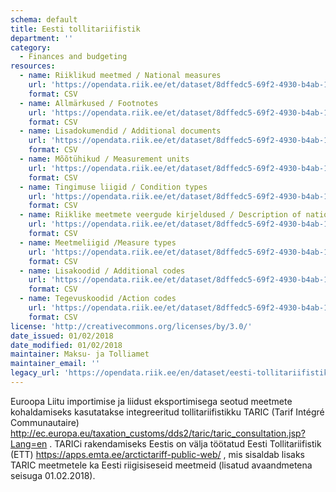 ```yaml
---
schema: default
title: Eesti tollitariifistik
department: ''
category:
  - Finances and budgeting
resources:
  - name: Riiklikud meetmed / National measures
    url: 'https://opendata.riik.ee/et/dataset/8dffedc5-69f2-4930-b4ab-118a6285cf4b/resource/c4165a1e-c2bf-4453-803b-9b6bba99b63e/download/meetmedmeasures.csv'
    format: CSV
  - name: Allmärkused / Footnotes
    url: 'https://opendata.riik.ee/et/dataset/8dffedc5-69f2-4930-b4ab-118a6285cf4b/resource/69afb189-e9ea-433f-af9d-15511207224a/download/allmarkusedfootnotes.csv'
    format: CSV
  - name: Lisadokumendid / Additional documents
    url: 'https://opendata.riik.ee/et/dataset/8dffedc5-69f2-4930-b4ab-118a6285cf4b/resource/a74548c4-2038-43d1-8dbb-96e5da731d39/download/lisadokumendidadditionaldocuments.csv'
    format: CSV
  - name: Mõõtühikud / Measurement units
    url: 'https://opendata.riik.ee/et/dataset/8dffedc5-69f2-4930-b4ab-118a6285cf4b/resource/0a4313c1-d2de-4101-a2c2-81e39f0813c9/download/mootuhikudmeasurementunits.csv'
    format: CSV
  - name: Tingimuse liigid / Condition types
    url: 'https://opendata.riik.ee/et/dataset/8dffedc5-69f2-4930-b4ab-118a6285cf4b/resource/07dac2c5-6a70-4dcb-914b-508ab150604b/download/tingimuseliigidconditiontypes.csv'
    format: CSV
  - name: Riiklike meetmete veergude kirjeldused / Description of national measures columns
    url: 'https://opendata.riik.ee/et/dataset/8dffedc5-69f2-4930-b4ab-118a6285cf4b/resource/7c42b33d-f88d-4df5-a529-8553d7e662bb/download/riiklikemeetmeteveergudekirjelduseddescriptionofnationalmeasurescolumns.csv'
    format: CSV
  - name: Meetmeliigid /Measure types
    url: 'https://opendata.riik.ee/et/dataset/8dffedc5-69f2-4930-b4ab-118a6285cf4b/resource/56950d94-219a-4187-85c5-5f2a53e73205/download/meetmeliigidmeasuretypes.csv'
    format: CSV
  - name: Lisakoodid / Additional codes
    url: 'https://opendata.riik.ee/et/dataset/8dffedc5-69f2-4930-b4ab-118a6285cf4b/resource/4e1e9b0d-927a-4c51-98f9-f6cc55eda761/download/lisakoodidadditionalcodes.csv'
    format: CSV
  - name: Tegevuskoodid /Action codes
    url: 'https://opendata.riik.ee/et/dataset/8dffedc5-69f2-4930-b4ab-118a6285cf4b/resource/7106b668-9d76-416b-815d-1e5ae3a5a606/download/tegevuskoodidactioncodes.csv'
    format: CSV
license: 'http://creativecommons.org/licenses/by/3.0/'
date_issued: 01/02/2018
date_modified: 01/02/2018
maintainer: Maksu- ja Tolliamet
maintainer_email: ''
legacy_url: 'https://opendata.riik.ee/en/dataset/eesti-tollitariifistik_01022018'
---
```

Euroopa Liitu importimise ja liidust eksportimisega seotud meetmete kohaldamiseks kasutatakse integreeritud tollitariifistikku TARIC (Tarif Intégré Communautaire) http://ec.europa.eu/taxation_customs/dds2/taric/taric_consultation.jsp?Lang=en . TARICi rakendamiseks Eestis on välja töötatud Eesti Tollitariifistik (ETT) https://apps.emta.ee/arctictariff-public-web/ , mis sisaldab lisaks TARIC meetmetele ka Eesti riigisiseseid meetmeid (lisatud avaandmetena seisuga 01.02.2018).